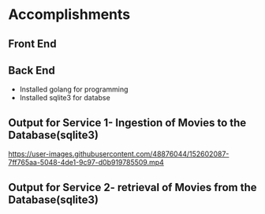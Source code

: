 # Accomplishments

## Front End

## Back End
* Installed golang for programming
* Installed sqlite3 for databse

## Output for Service 1- Ingestion of Movies to the Database(sqlite3)


https://user-images.githubusercontent.com/48876044/152602087-7ff765aa-5048-4de1-9c97-d0b919785509.mp4



## Output for Service 2- retrieval of Movies from the Database(sqlite3)
